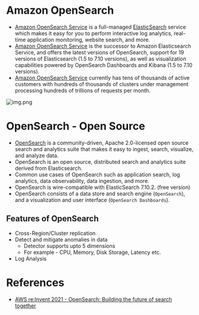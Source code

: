 
# Amazon OpenSearch
- [Amazon OpenSearch Service](https://aws.amazon.com/what-is/opensearch/) is a full-managed [ElasticSearch](../../../3_Databases/9_Search-Databases/ElasticSearch) service which makes it easy for you to perform interactive log analytics, real-time application monitoring, website search, and more.
- [Amazon OpenSearch Service](https://aws.amazon.com/what-is/opensearch/) is the successor to Amazon Elasticsearch Service, and offers the latest versions of OpenSearch, support for 19 versions of Elasticsearch (1.5 to 7.10 versions), as well as visualization capabilities powered by OpenSearch Dashboards and Kibana (1.5 to 7.10 versions).
- [Amazon OpenSearch Service](https://aws.amazon.com/what-is/opensearch/) currently has tens of thousands of active customers with hundreds of thousands of clusters under management processing hundreds of trillions of requests per month.

![img.png](https://d1.awsstatic.com/product-marketing/Elasticsearch/product-page-diagram_Amazon-OpenSearch-Service_HIW%402x.f20d73b8aa110b5fb6ca1d9ebb439066a5e31ef5.png)

# OpenSearch - Open Source
- [OpenSearch](https://opensearch.org/docs/latest/) is a community-driven, Apache 2.0-licensed open source search and analytics suite that makes it easy to ingest, search, visualize, and analyze data.
- OpenSearch is an open source, distributed search and analytics suite derived from Elasticsearch.
- Common use cases of OpenSearch such as application search, log analytics, data observability, data ingestion, and more.
- OpenSearch is wire-compatible with ElasticSearch 7.10.2. (free version)
- OpenSearch consists of a data store and search engine (`OpenSearch`), and a visualization and user interface (`OpenSearch Dashboards`).

## Features of OpenSearch
- Cross-Region/Cluster replication
- Detect and mitigate anomalies in data
  - Detector supports upto 5 dimensions
  - For example - CPU, Memory, Disk Storage, Latency etc.
- Log Analysis

# References
- [AWS re:Invent 2021 - OpenSearch: Building the future of search together](https://www.youtube.com/watch?v=E2d6mMee01Q)


